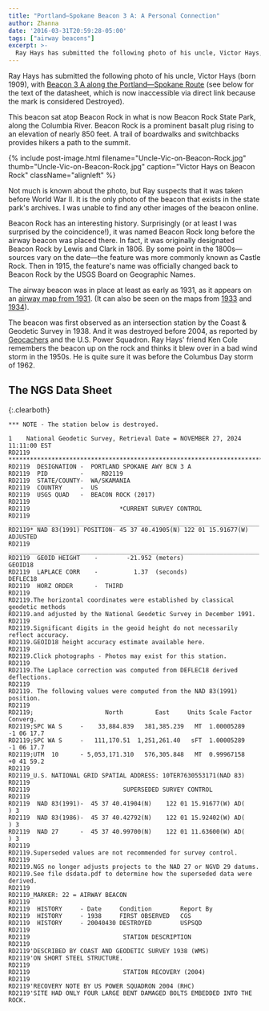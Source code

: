 ```yaml
---
title: "Portland—Spokane Beacon 3 A: A Personal Connection"
author: Zhanna
date: '2016-03-31T20:59:28-05:00'
tags: ["airway beacons"]
excerpt: >-
  Ray Hays has submitted the following photo of his uncle, Victor Hays, with Beacon 3 A along the Portland—Spokane Route.
---
```


Ray Hays has submitted the following photo of his uncle, Victor Hays (born 1909), with [Beacon 3 A along the Portland—Spokane Route](https://www.ngs.noaa.gov/cgi-bin/ds_mark.prl?PidBox=RD2119) (see below for the text of the datasheet, which is now inaccessible via direct link because the mark is considered Destroyed). 

This beacon sat atop Beacon Rock in what is now Beacon Rock State Park, along the Columbia River. Beacon Rock is a prominent basalt plug rising to an elevation of nearly 850 feet. A trail of boardwalks and switchbacks provides hikers a path to the summit.

{% include post-image.html filename="Uncle-Vic-on-Beacon-Rock.jpg" thumb="Uncle-Vic-on-Beacon-Rock.jpg" caption="Victor Hays on Beacon Rock" className="alignleft" %}

Not much is known about the photo, but Ray suspects that it was taken before World War II. It is the only photo of the beacon that exists in the state park's archives. I was unable to find any other images of the beacon online.

Beacon Rock has an interesting history. Surprisingly (or at least I was surprised by the coincidence!), it was named Beacon Rock long before the airway beacon was placed there. In fact, it was originally designated Beacon Rock by Lewis and Clark in 1806. By some point in the 1800s—sources vary on the date—the feature was more commonly known as Castle Rock. Then in 1915, the feature's name was officially changed back to Beacon Rock by the USGS Board on Geographic Names.

The airway beacon was in place at least as early as 1931, as it appears on an [airway map from 1931](https://www.loc.gov/resource/g3701pm.gct00064/?sp=169). (It can also be seen on the maps from [1933](https://www.loc.gov/resource/g3701pm.gct00064/?sp=170) and [1934](https://www.loc.gov/resource/g3701pm.gct00064/?sp=172)).

The beacon was first observed as an intersection station by the Coast &amp; Geodetic Survey in 1938. And it was destroyed before 2004, as reported by [Geocachers](https://web.archive.org/web/20221209105434/https://www.geocaching.com/mark/details.aspx?PID=RD2119) and the U.S. Power Squadron. Ray Hays' friend Ken Cole remembers the beacon up on the rock and thinks it blew over in a bad wind storm in the 1950s. He is quite sure it was before the Columbus Day storm of 1962.

## The NGS Data Sheet
{:.clearboth}

    *** NOTE - The station below is destroyed.

    1    National Geodetic Survey, Retrieval Date = NOVEMBER 27, 2024 11:11:00 EST
    RD2119 ***********************************************************************
    RD2119  DESIGNATION -  PORTLAND SPOKANE AWY BCN 3 A
    RD2119  PID         -     RD2119
    RD2119  STATE/COUNTY-  WA/SKAMANIA
    RD2119  COUNTRY     -  US
    RD2119  USGS QUAD   -  BEACON ROCK (2017)
    RD2119
    RD2119                         *CURRENT SURVEY CONTROL
    RD2119  ______________________________________________________________________
    RD2119* NAD 83(1991) POSITION- 45 37 40.41905(N) 122 01 15.91677(W)   ADJUSTED
    RD2119  ______________________________________________________________________
    RD2119  GEOID HEIGHT    -        -21.952 (meters)                     GEOID18
    RD2119  LAPLACE CORR    -          1.37  (seconds)                    DEFLEC18
    RD2119  HORZ ORDER      -  THIRD
    RD2119
    RD2119.The horizontal coordinates were established by classical geodetic methods
    RD2119.and adjusted by the National Geodetic Survey in December 1991.
    RD2119
    RD2119.Significant digits in the geoid height do not necessarily reflect accuracy.
    RD2119.GEOID18 height accuracy estimate available here.
    RD2119
    RD2119.Click photographs - Photos may exist for this station.
    RD2119
    RD2119.The Laplace correction was computed from DEFLEC18 derived deflections.
    RD2119
    RD2119. The following values were computed from the NAD 83(1991) position.
    RD2119
    RD2119;                    North         East     Units Scale Factor Converg.
    RD2119;SPC WA S     -    33,884.839   381,385.239   MT  1.00005289   -1 06 17.7
    RD2119;SPC WA S     -   111,170.51  1,251,261.40   sFT  1.00005289   -1 06 17.7
    RD2119;UTM  10      - 5,053,171.310   576,305.848   MT  0.99967158   +0 41 59.2
    RD2119
    RD2119_U.S. NATIONAL GRID SPATIAL ADDRESS: 10TER7630553171(NAD 83)
    RD2119
    RD2119                          SUPERSEDED SURVEY CONTROL
    RD2119
    RD2119  NAD 83(1991)-  45 37 40.41904(N)    122 01 15.91677(W) AD(       ) 3
    RD2119  NAD 83(1986)-  45 37 40.42792(N)    122 01 15.92402(W) AD(       ) 3
    RD2119  NAD 27      -  45 37 40.99700(N)    122 01 11.63600(W) AD(       ) 3
    RD2119
    RD2119.Superseded values are not recommended for survey control.
    RD2119
    RD2119.NGS no longer adjusts projects to the NAD 27 or NGVD 29 datums.
    RD2119.See file dsdata.pdf to determine how the superseded data were derived.
    RD2119
    RD2119_MARKER: 22 = AIRWAY BEACON
    RD2119
    RD2119  HISTORY     - Date     Condition        Report By
    RD2119  HISTORY     - 1938     FIRST OBSERVED   CGS
    RD2119  HISTORY     - 20040430 DESTROYED        USPSQD
    RD2119
    RD2119                          STATION DESCRIPTION
    RD2119
    RD2119'DESCRIBED BY COAST AND GEODETIC SURVEY 1938 (WMS)
    RD2119'ON SHORT STEEL STRUCTURE.
    RD2119
    RD2119                          STATION RECOVERY (2004)
    RD2119
    RD2119'RECOVERY NOTE BY US POWER SQUADRON 2004 (RHC)
    RD2119'SITE HAD ONLY FOUR LARGE BENT DAMAGED BOLTS EMBEDDED INTO THE ROCK.
 